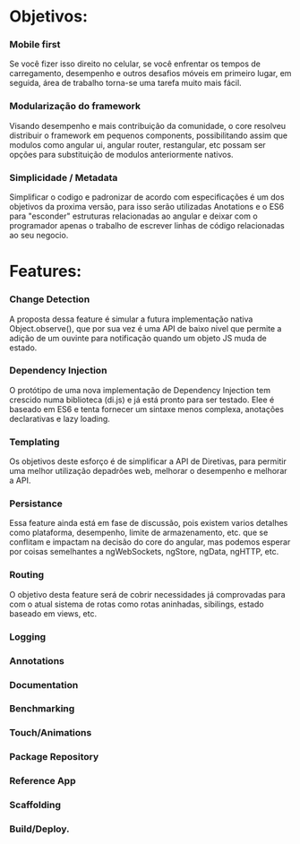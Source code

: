 # Objetivos: #

### Mobile first ###

Se você fizer isso direito no celular, se você enfrentar os tempos de carregamento, desempenho e outros desafios móveis em primeiro lugar, em seguida, área de trabalho torna-se uma tarefa muito mais fácil.

### Modularização do framework ###

Visando desempenho e mais contribuição da comunidade, o core resolveu distribuir o framework em pequenos components, possibilitando assim que modulos como angular ui, angular router, restangular, etc possam ser opções para substituição de modulos anteriormente nativos.

### Simplicidade / Metadata ###

Simplificar o codigo e padronizar de acordo com especificações é um dos objetivos da proxima versão, para isso serão utilizadas Anotations e o ES6 para "esconder" estruturas relacionadas ao angular e deixar com o programador apenas o trabalho de escrever linhas de código relacionadas ao seu negocio.




# Features: #

### Change Detection ###

A proposta dessa feature é simular a futura implementação nativa Object.observe(), que por sua vez é uma API de baixo nivel que permite a adição de um ouvinte para notificação quando um objeto JS muda de estado.

### Dependency Injection ###

O protótipo de uma nova implementação de Dependency Injection tem crescido numa biblioteca (di.js) e já está pronto para ser testado. Elee é baseado em ES6 e tenta fornecer um sintaxe menos complexa, anotações declarativas e lazy loading.

### Templating ###

Os objetivos deste esforço é de simplificar a API de Diretivas, para permitir uma melhor utilização depadrões web, melhorar o desempenho e melhorar a API.

### Persistance ###

Essa feature ainda está em fase de discussão, pois existem varios detalhes como plataforma, desempenho, limite de armazenamento, etc. que se conflitam e impactam na decisão do core do angular, mas podemos esperar por coisas semelhantes a ngWebSockets, ngStore, ngData, ngHTTP, etc.

### Routing ###

O objetivo desta feature será de cobrir necessidades já comprovadas para com o atual sistema de rotas como rotas aninhadas, sibilings, estado baseado em views, etc.

### Logging ###


### Annotations ###
### Documentation ###
### Benchmarking ###
### Touch/Animations ###
### Package Repository ###
### Reference App ###
### Scaffolding ###
### Build/Deploy. ###